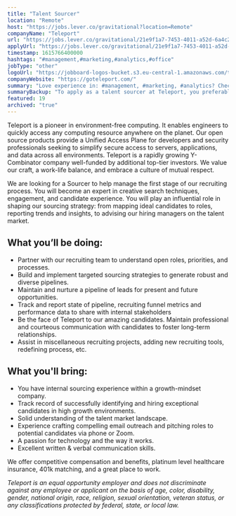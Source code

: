 ```yaml
---
title: "Talent Sourcer"
location: "Remote"
host: "https://jobs.lever.co/gravitational?location=Remote"
companyName: "Teleport"
url: "https://jobs.lever.co/gravitational/21e9f1a7-7453-4011-a52d-6a4c2957a579"
applyUrl: "https://jobs.lever.co/gravitational/21e9f1a7-7453-4011-a52d-6a4c2957a579/apply"
timestamp: 1615766400000
hashtags: "#management,#marketing,#analytics,#office"
jobType: "other"
logoUrl: "https://jobboard-logos-bucket.s3.eu-central-1.amazonaws.com/teleport"
companyWebsite: "https://goteleport.com/"
summary: "Love experience in: #management, #marketing, #analytics? Check out this job post!"
summaryBackup: "To apply as a talent sourcer at Teleport, you preferably need to have some knowledge of: #management, #marketing, #analytics."
featured: 19
archived: "true"
---
```


Teleport is a pioneer in environment-free computing. It enables engineers to quickly access any computing resource anywhere on the planet. Our open source products provide a Unified Access Plane for developers and security professionals seeking to simplify secure access to servers, applications, and data across all environments. Teleport is a rapidly growing Y-Combinator company well-funded by additional top-tier investors. We value our craft, a work-life balance, and embrace a culture of mutual respect.

We are looking for a Sourcer to help manage the first stage of our recruiting process. You will become an expert in creative search techniques, engagement, and candidate experience. You will play an influential role in shaping our sourcing strategy: from mapping ideal candidates to roles, reporting trends and insights, to advising our hiring managers on the talent market.

## What you’ll be doing:

*   Partner with our recruiting team to understand open roles, priorities, and processes.
*   Build and implement targeted sourcing strategies to generate robust and diverse pipelines.
*   Maintain and nurture a pipeline of leads for present and future opportunities.
*   Track and report state of pipeline, recruiting funnel metrics and performance data to share with internal stakeholders
*   Be the face of Teleport to our amazing candidates. Maintain professional and courteous communication with candidates to foster long-term relationships.
*   Assist in miscellaneous recruiting projects, adding new recruiting tools, redefining process, etc.

## What you'll bring:

*   You have internal sourcing experience within a growth-mindset company.
*   Track record of successfully identifying and hiring exceptional candidates in high growth environments.
*   Solid understanding of the talent market landscape.
*   Experience crafting compelling email outreach and pitching roles to potential candidates via phone or Zoom.
*   A passion for technology and the way it works.
*   Excellent written & verbal communication skills.

We offer competitive compensation and benefits, platinum level healthcare insurance, 401k matching, and a great place to work.

_Teleport is an equal opportunity employer and does not discriminate against any employee or applicant on the basis of age, color, disability, gender, national origin, race, religion, sexual orientation, veteran status, or any classifications protected by federal, state, or local law._
